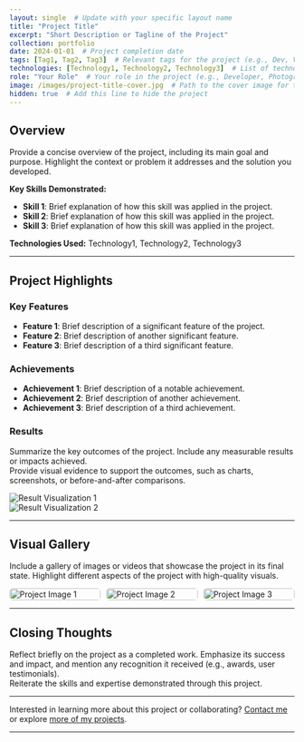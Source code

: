 ```yaml
---
layout: single  # Update with your specific layout name
title: "Project Title"
excerpt: "Short Description or Tagline of the Project"
collection: portfolio
date: 2024-01-01  # Project completion date
tags: [Tag1, Tag2, Tag3]  # Relevant tags for the project (e.g., Dev, VR, Photography)
technologies: [Technology1, Technology2, Technology3]  # List of technologies/tools used
role: "Your Role"  # Your role in the project (e.g., Developer, Photographer, Researcher)
image: /images/project-title-cover.jpg  # Path to the cover image for the project
hidden: true  # Add this line to hide the project
---
```


## Overview

Provide a concise overview of the project, including its main goal and purpose. Highlight the context or problem it addresses and the solution you developed.

**Key Skills Demonstrated:**

- **Skill 1**: Brief explanation of how this skill was applied in the project.
- **Skill 2**: Brief explanation of how this skill was applied in the project.
- **Skill 3**: Brief explanation of how this skill was applied in the project.

**Technologies Used:** Technology1, Technology2, Technology3

---

## Project Highlights

### Key Features

- **Feature 1**: Brief description of a significant feature of the project.
- **Feature 2**: Brief description of another significant feature.
- **Feature 3**: Brief description of a third significant feature.

### Achievements

- **Achievement 1**: Brief description of a notable achievement.
- **Achievement 2**: Brief description of another achievement.
- **Achievement 3**: Brief description of a third achievement.

### Results

Summarize the key outcomes of the project. Include any measurable results or impacts achieved.  
Provide visual evidence to support the outcomes, such as charts, screenshots, or before-and-after comparisons.

![Result Visualization 1](/assets/images/result-visualization1.jpg)  
![Result Visualization 2](/assets/images/result-visualization2.jpg)

---

## Visual Gallery

Include a gallery of images or videos that showcase the project in its final state. Highlight different aspects of the project with high-quality visuals.

<div class="gallery">
  <a href="/assets/images/project-image1.jpg"><img src="/assets/images/project-image1.jpg" alt="Project Image 1"></a>
  <a href="/assets/images/project-image2.jpg"><img src="/assets/images/project-image2.jpg" alt="Project Image 2"></a>
  <a href="/assets/images/project-image3.jpg"><img src="/assets/images/project-image3.jpg" alt="Project Image 3"></a>
  <!-- Add more images as needed -->
</div>

---

## Closing Thoughts

Reflect briefly on the project as a completed work. Emphasize its success and impact, and mention any recognition it received (e.g., awards, user testimonials).  
Reiterate the skills and expertise demonstrated through this project.

---

Interested in learning more about this project or collaborating? [Contact me](/contact) or explore [more of my projects](/portfolio/).

<style>
.gallery {
  display: flex;
  flex-wrap: wrap;
  gap: 10px;
}

.gallery a {
  flex: 1 1 calc(33% - 10px);
  box-sizing: border-box;
  display: block;
  overflow: hidden;
  border-radius: 5px;
  transition: transform 0.3s ease;
}

.gallery a:hover {
  transform: scale(1.05);
}

.gallery img {
  width: 100%;
  height: auto;
  display: block;
  border-radius: 5px;
}
</style>

---

